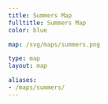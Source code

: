 ```yaml
---
title: Summers Map
fulltitle: Summers Map
color: blue

map: /svg/maps/summers.png

type: map
layout: map

aliases:
- /maps/summers/
---
```

